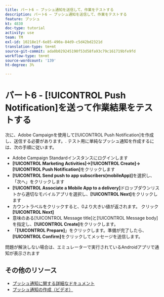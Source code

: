 ```yaml
---
title: パート6 — プッシュ通知を送信して、作業をテストする
description: パート6 — プッシュ通知を送信して、作業をテストする
feature: プッシュ
kt: 4830
doc-type: tutorial
activity: use
team: TM
exl-id: 10218e1f-6e85-490a-84d9-c5d42bd2321d
translation-type: tm+mt
source-git-commit: ada0b029245190f53d58fa93c79c161719bfe9fd
workflow-type: tm+mt
source-wordcount: '139'
ht-degree: 3%

---
```


# パート6 - [!UICONTROL Push Notification]を送って作業結果をテストする

次に、Adobe Campaignを使用して[!UICONTROL Push Notification]を作成し、送信する必要があります。. テスト用に単純なプッシュ通知を作成するには、次の手順に従います。

* Adobe Campaign Standardインスタンスにログインします
* **[!UICONTROL Marketing Activities]->[!UICONTROL Create]->[!UICONTROL Push Notification]**&#x200B;をクリックします
* **[!UICONTROL Send push to app subscribers(mobileApp)]**&#x200B;を選択し、「次へ」をクリックします
* **[!UICONTROL Associate a Mobile App to a delivery]**&#x200B;ドロップダウンリストから適切なモバイルアプリを選択し、**[!UICONTROL Next]**&#x200B;をクリックします
* カウントラベルをクリックすると、0より大きい値が返されます。 クリック **[!UICONTROL Next]**
* 意味のある[!UICONTROL Message title]と[!UICONTROL Message body]を指定し、**[!UICONTROL Create]**&#x200B;をクリックします。
* 「**[!UICONTROL Prepare]**」をクリックします。準備が完了したら、**[!UICONTROL Confirm]**&#x200B;をクリックしてメッセージを送信します。

問題が解決しない場合は、エミュレーターで実行されているAndroidアプリで通知が表示されます

## その他のリソース

* [プッシュ通知に関する詳細なドキュメント](https://docs.adobe.com/content/help/en/campaign-standard/using/communication-channels/push-notifications/about-push-notifications.html)
* [プッシュ通知の作成（ビデオ）](/help/communication-channels/mobile/push-notifications/creating-a-push-notification.md)
